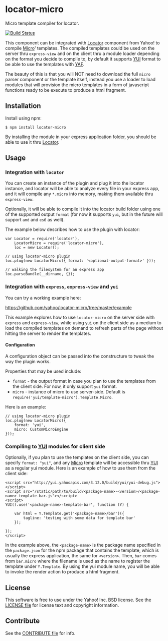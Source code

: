 locator-micro
=============

Micro template compiler for locator.

[![Build Status](https://travis-ci.org/yahoo/locator-micro.png?branch=master)](https://travis-ci.org/yahoo/locator-micro)

This component can be integrated with [Locator][] component from Yahoo! to compile [Micro][]' templates. The compiled templates could be used on the server thru `express-view` and on the client thru a module loader depending on the format you decide to compile to, by default it supports [YUI][] format to be able to use the templates with [YAF][].

The beauty of this is that you will NOT need to download the full `micro` parser component or the template itself, instead you use a loader to load modules that will provision the micro templates in a form of javascript functions ready to be execute to produce a html fragment.

[Micro]: http://yuilibrary.com/yui/docs/template/
[Locator]: https://github.com/yahoo/locator
[YUI]: https://github.com/yui/yui3
[YAF]: http://yuilibrary.com/yui/docs/app/


Installation
------------

Install using npm:

```shell
$ npm install locator-micro
```

By installing the module in your express application folder, you should be able to use it thru [Locator][].


Usage
-----

### Integration with `locator`

You can create an instance of the plugin and plug it into the locator instance, and locator will be able to analyze every file in your express app, and it will compile any `*.micro` into memory, making them available thru `express-view`.

Optionally, it will be able to compile it into the locator build folder using one of the supported output `format` (for now it supports `yui`, but in the future will support `amd` and `es6` as well).

The example below describes how to use the plugin with locator:

```
var Locator = require('locator'),
    LocatorMicro = require('locator-micro'),
    loc = new Locator();

// using locator-micro plugin
loc.plug(new LocatorMicro({ format: '<optional-output-format>' }));

// walking the filesystem for an express app
loc.parseBundle(__dirname, {});
```

### Integration with `express`, `express-view` and `yui`

You can try a working example here:

https://github.com/yahoo/locator-micro/tree/master/example

This example explores how to use `locator-micro` on the server side with `express` and `express-view`, while using `yui` on the client side as a medium to load the compiled templates on demand to refresh parts of the page without hitting the server to render the templates.

#### Configuration

A configuration object can be passed into the constructure to tweak the way the plugin works.

Properties that may be used include:

* `format` - the output format in case you plan to use the templates from the client side. For now, it only support `yui` format.
* `micro` - instance of micro to use server-side. Default is `require('yui/template-micro').Template.Micro`.

Here is an example:

```
// using locator-micro plugin
loc.plug(new LocatorMicro({
    format: 'yui',
    micro: CustomMicroEngine
}));
```

### Compiling to [YUI][] modules for client side

Optionally, if you plan to use the templates on the client side, you can specify `format: "yui"`, and any [Micro][] template will be accessible thru [YUI][] as a regular yui module. Here is an example of how to use them from the client side:

```
<script src="http://yui.yahooapis.com/3.12.0/build/yui/yui-debug.js"></script>
<script src="/static/path/to/build/<package-name>-<version>/<package-name>-template-bar.js"></script>
<script>
YUI().use('<package-name>-template-bar', function (Y) {

    var html = Y.Template.get('<package-name>/bar')({
        tagline: 'testing with some data for template bar'
    });

});
</script>
```

In the example above, the `<package-name>` is the package name specified in the `package.json` for the npm package that contains the template, which is usually the express application, the same for `<version>`. Then, `bar` comes from `bar.micro` where the filename is used as the name to register the template under `Y.Template`. By using the yui module name, you will be able to invoke the render action to produce a html fragment.


License
-------

This software is free to use under the Yahoo! Inc. BSD license.
See the [LICENSE file][] for license text and copyright information.

[LICENSE file]: https://github.com/yahoo/locator-micro/blob/master/LICENSE.txt


Contribute
----------

See the [CONTRIBUTE file][] for info.

[CONTRIBUTE file]: https://github.com/yahoo/locator-micro/blob/master/CONTRIBUTE.md
